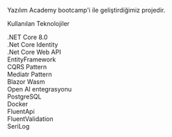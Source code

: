 Yazılım Academy bootcamp'i ile geliştirdiğimiz projedir.

Kullanılan Teknolojiler

.NET Core 8.0 <br>
.Net Core Identity<br>
.Net Core Web API<br>
EntityFramework<br>
CQRS Pattern<br>
Mediatr Pattern<br>
Blazor Wasm<br>
Open AI entegrasyonu<br>
PostgreSQL<br>
Docker<br>
FluentApi<br>
FluentValidation<br>
SeriLog



